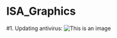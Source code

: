 # ISA_Graphics
#1. Updating antivirus:
![This is an image](https://www.reveantivirus.com/blog/en/update-antivirus-software)
